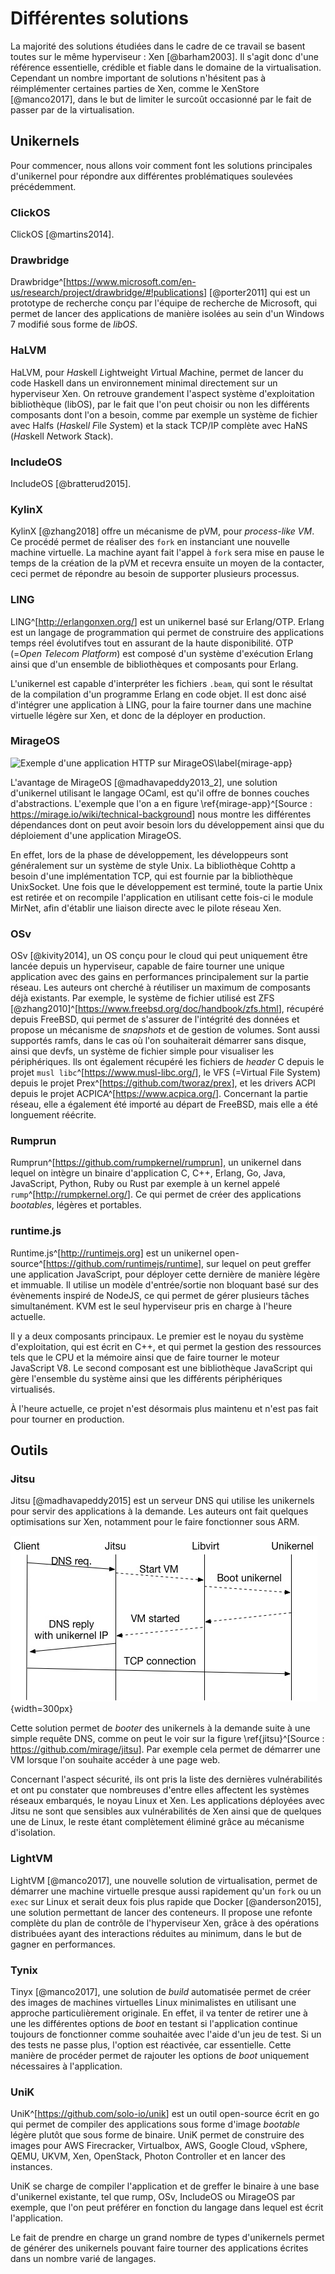 # Différentes solutions

La majorité des solutions étudiées dans le cadre de ce travail se basent toutes
sur le même hyperviseur : Xen [@barham2003]. Il s'agit donc d'une référence
essentielle, crédible et fiable dans le domaine de la virtualisation. Cependant
un nombre important de solutions n'hésitent pas à réimplémenter certaines
parties de Xen, comme le XenStore [@manco2017], dans le but de limiter le
surcoût occasionné par le fait de passer par de la virtualisation.

## Unikernels

Pour commencer, nous allons voir comment font les solutions principales
d'unikernel pour répondre aux différentes problématiques soulevées précédemment.

### ClickOS

ClickOS [@martins2014].

### Drawbridge

Drawbridge^[<https://www.microsoft.com/en-us/research/project/drawbridge/#!publications>]
[@porter2011] qui est un prototype de recherche conçu par l'équipe de recherche
de Microsoft, qui permet de lancer des applications de manière isolées au sein
d'un Windows 7 modifié sous forme de *libOS*.

### HaLVM

HaLVM, pour *Ha*skell *L*ightweight *V*irtual *M*achine, permet de lancer du
code Haskell dans un environnement minimal directement sur un hyperviseur Xen.
On retrouve grandement l'aspect système d'exploitation bibliothèque (libOS), par
le fait que l'on peut choisir ou non les différents composants dont l'on a
besoin, comme par exemple un système de fichier avec Halfs (*Ha*skel*l* *F*ile
*S*ystem) et la stack TCP/IP complète avec HaNS (*Ha*skell *N*etwork *S*tack).

### IncludeOS

IncludeOS [@bratterud2015].

### KylinX

KylinX [@zhang2018] offre un mécanisme de pVM, pour *process-like VM*. Ce
procédé permet de réaliser des `fork` en instanciant une nouvelle machine
virtuelle. La machine ayant fait l'appel à `fork` sera mise en pause le temps de
la création de la pVM et recevra ensuite un moyen de la contacter, ceci permet
de répondre au besoin de supporter plusieurs processus.

### LING

LING^[<http://erlangonxen.org/>] est un unikernel basé sur Erlang/OTP. Erlang
est un langage de programmation qui permet de construire des applications temps
réel évolutifves tout en assurant de la haute disponibilité. OTP (=*Open Telecom
Platform*) est composé d'un système d'exécution Erlang ainsi que d'un ensemble
de bibliothèques et composants pour Erlang.

L'unikernel est capable d'interpréter les fichiers `.beam`, qui sont le résultat
de la compilation d'un programme Erlang en code objet. Il est donc aisé
d'intégrer une application à LING, pour la faire tourner dans une machine
virtuelle légère sur Xen, et donc de la déployer en production.

### MirageOS

![Exemple d'une application HTTP sur
MirageOS\label{mirage-app}](img/mirage-app.png)

L'avantage de MirageOS [@madhavapeddy2013_2], une solution d'unikernel utilisant
le langage OCaml, est qu'il offre de bonnes couches d'abstractions. L'exemple
que l'on a en figure \ref{mirage-app}^[Source :
<https://mirage.io/wiki/technical-background>] nous montre les différentes
dépendances dont on peut avoir besoin lors du développement ainsi que du
déploiement d'une application MirageOS.

En effet, lors de la phase de développement, les développeurs sont généralement
sur un système de style Unix. La bibliothèque Cohttp a besoin d'une
implémentation TCP, qui est fournie par la bibliothèque UnixSocket. Une fois que
le développement est terminé, toute la partie Unix est retirée et on recompile
l'application en utilisant cette fois-ci le module MirNet, afin d'établir une
liaison directe avec le pilote réseau Xen.

### OSv

OSv [@kivity2014], un OS conçu pour le cloud qui peut uniquement être lancée
depuis un hyperviseur, capable de faire tourner une unique application avec des
gains en performances principalement sur la partie réseau. Les auteurs ont
cherché à réutiliser un maximum de composants déjà existants. Par exemple, le
système de fichier utilisé est ZFS
[@zhang2010]^[<https://www.freebsd.org/doc/handbook/zfs.html>], récupéré depuis
FreeBSD, qui permet de s'assurer de l'intégrité des données et propose un
mécanisme de *snapshots* et de gestion de volumes. Sont aussi supportés ramfs,
dans le cas où l'on souhaiterait démarrer sans disque, ainsi que devfs, un
système de fichier simple pour visualiser les périphériques. Ils ont également
récupéré les fichiers de *header* C depuis le projet `musl
libc`^[<https://www.musl-libc.org/>], le VFS (=Virtual File System) depuis le
projet Prex^[<https://github.com/tworaz/prex>], et les drivers ACPI depuis le
projet ACPICA^[<https://www.acpica.org/>]. Concernant la partie réseau, elle a
également été importé au départ de FreeBSD, mais elle a été longuement réécrite.

### Rumprun

Rumprun^[<https://github.com/rumpkernel/rumprun>], un unikernel dans lequel on
intègre un binaire d'application C, C++, Erlang, Go, Java, JavaScript, Python,
Ruby ou Rust par exemple à un kernel appelé `rump`^[<http://rumpkernel.org/>].
Ce qui permet de créer des applications *bootables*, légères et portables.

### runtime.js

Runtime.js^[<http://runtimejs.org>] est un unikernel
open-source^[<https://github.com/runtimejs/runtime>], sur lequel on peut greffer
une application JavaScript, pour déployer cette dernière de manière légère et
immuable. Il utilise un modèle d'entrée/sortie non bloquant basé sur des
évènements inspiré de NodeJS, ce qui permet de gérer plusieurs tâches
simultanément. KVM est le seul hyperviseur pris en charge à l'heure actuelle.

Il y a deux composants principaux. Le premier est le noyau du système
d'exploitation, qui est écrit en C++, et qui permet la gestion des ressources
tels que le CPU et la mémoire ainsi que de faire tourner le moteur JavaScript
V8. Le second composant est une bibliothèque JavaScript qui gère l'ensemble du
système ainsi que les différents périphériques virtualisés.

À l'heure actuelle, ce projet n'est désormais plus maintenu et n'est pas fait
pour tourner en production.

## Outils

### Jitsu

Jitsu [@madhavapeddy2015] est un serveur DNS qui utilise les unikernels pour
servir des applications à la demande. Les auteurs ont fait quelques
optimisations sur Xen, notamment pour le faire fonctionner sous ARM.

![Principe de fonctionnement de Jitsu](img/jitsu.jpg){width=300px}

Cette solution permet de *booter* des unikernels à la demande suite à une simple
requête DNS, comme on peut le voir sur la figure \ref{jitsu}^[Source :
<https://github.com/mirage/jitsu>]. Par exemple cela permet de démarrer une VM
lorsque l'on souhaite accéder à une page web.

Concernant l'aspect sécurité, ils ont pris la liste des dernières vulnérabilités
et ont pu constater que nombreuses d'entre elles affectent les systèmes réseaux
embarqués, le noyau Linux et Xen. Les applications déployées avec Jitsu ne sont
que sensibles aux vulnérabilités de Xen ainsi que de quelques une de Linux, le
reste étant complètement éliminé grâce au mécanisme d'isolation.

### LightVM

LightVM [@manco2017], une nouvelle solution de virtualisation, permet de
démarrer une machine virtuelle presque aussi rapidement qu'un `fork` ou un
`exec` sur Linux et serait deux fois plus rapide que Docker [@anderson2015], une
solution permettant de lancer des conteneurs. Il propose une refonte complète du
plan de contrôle de l'hyperviseur Xen, grâce à des opérations distribuées ayant
des interactions réduites au minimum, dans le but de gagner en performances.

### Tynix

Tinyx [@manco2017], une solution de *build* automatisée permet de créer des
images de machines virtuelles Linux minimalistes en utilisant une approche
particulièrement originale. En effet, il va tenter de retirer une à une les
différentes options de *boot* en testant si l'application continue toujours de
fonctionner comme souhaitée avec l'aide d'un jeu de test. Si un des tests ne
passe plus, l'option est réactivée, car essentielle. Cette manière de procéder
permet de rajouter les options de *boot* uniquement nécessaires à l'application.

### UniK

UniK^[<https://github.com/solo-io/unik>] est un outil open-source écrit en go
qui permet de compiler des applications sous forme d'image *bootable* légère
plutôt que sous forme de binaire. UniK permet de construire des images pour AWS
Firecracker, Virtualbox, AWS, Google Cloud, vSphere, QEMU, UKVM, Xen, OpenStack,
Photon Controller et en lancer des instances.

UniK se charge de compiler l'application et de greffer le binaire à une base
d'unikernel existante, tel que rump, OSv, IncludeOS ou MirageOS par exemple, que
l'on peut préférer en fonction du langage dans lequel est écrit l'application.

Le fait de prendre en charge un grand nombre de types d'unikernels permet de
générer des unikernels pouvant faire tourner des applications écrites dans un
nombre varié de langages.
